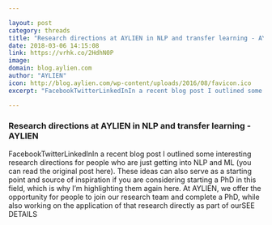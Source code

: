 ```yaml
---

layout: post
category: threads
title: "Research directions at AYLIEN in NLP and transfer learning - AYLIEN"
date: 2018-03-06 14:15:08
link: https://vrhk.co/2HdhN0P
image: 
domain: blog.aylien.com
author: "AYLIEN"
icon: http://blog.aylien.com/wp-content/uploads/2016/08/favicon.ico
excerpt: "FacebookTwitterLinkedInIn a recent blog post I outlined some interesting research directions for people who are just getting into NLP and ML (you can read the original post here). These ideas can also serve as a starting point and source of inspiration if you are considering starting a PhD in this field, which is why I’m highlighting them again here. At AYLIEN, we offer the opportunity for people to join our research team and complete a PhD, while also working on the application of that research directly as part of ourSEE DETAILS"

---
```


### Research directions at AYLIEN in NLP and transfer learning - AYLIEN

FacebookTwitterLinkedInIn a recent blog post I outlined some interesting research directions for people who are just getting into NLP and ML (you can read the original post here). These ideas can also serve as a starting point and source of inspiration if you are considering starting a PhD in this field, which is why I’m highlighting them again here. At AYLIEN, we offer the opportunity for people to join our research team and complete a PhD, while also working on the application of that research directly as part of ourSEE DETAILS